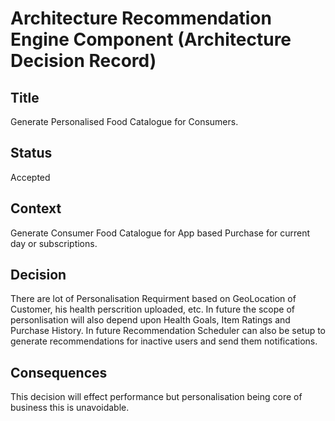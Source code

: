 # Architecture Recommendation Engine Component (Architecture Decision Record)

## Title
Generate Personalised Food Catalogue for Consumers.

## Status
Accepted

## Context
Generate Consumer Food Catalogue for App based Purchase for current day or subscriptions.

## Decision
There are lot of Personalisation Requirment based on GeoLocation of Customer, his health perscrition uploaded, etc. In future the scope of personlisation will also depend upon Health Goals, Item Ratings and Purchase History. 
In future Recommendation Scheduler can also be setup to generate recommendations for inactive users and send them notifications.

## Consequences
This decision will effect performance but personalisation being core of business this is unavoidable.